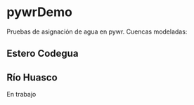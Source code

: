 # pywrDemo
Pruebas de asignación de agua en pywr. Cuencas modeladas:

## Estero Codegua
## Río Huasco
En trabajo
